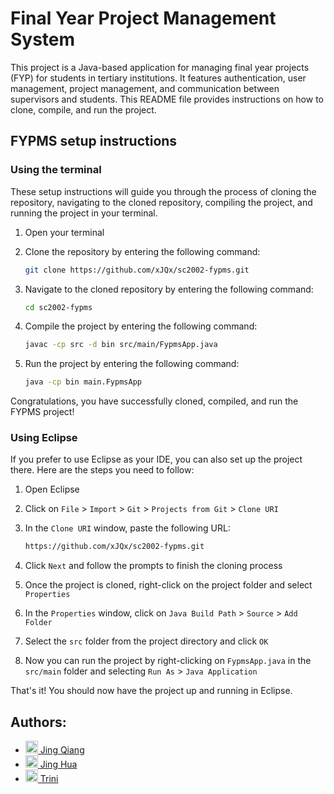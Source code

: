 # Final Year Project Management System

This project is a Java-based application for managing final year projects (FYP) for students in tertiary institutions. It features authentication, user management, project management, and communication between supervisors and students. This README file provides instructions on how to clone, compile, and run the project.

## FYPMS setup instructions

### Using the terminal

These setup instructions will guide you through the process of cloning the repository, navigating to the cloned repository, compiling the project, and running the project in your terminal.

1. Open your terminal

2. Clone the repository by entering the following command:

   ```bash
   git clone https://github.com/xJQx/sc2002-fypms.git
   ```

3. Navigate to the cloned repository by entering the following command:

   ```bash
   cd sc2002-fypms
   ```

4. Compile the project by entering the following command:

   ```bash
   javac -cp src -d bin src/main/FypmsApp.java
   ```

5. Run the project by entering the following command:

   ```bash
   java -cp bin main.FypmsApp
   ```

Congratulations, you have successfully cloned, compiled, and run the FYPMS project!

### Using Eclipse

If you prefer to use Eclipse as your IDE, you can also set up the project there. Here are the steps you need to follow:

1. Open Eclipse
2. Click on `File` > `Import` > `Git` > `Projects from Git` > `Clone URI`
3. In the `Clone URI` window, paste the following URL:

   ```bash
   https://github.com/xJQx/sc2002-fypms.git
   ```

4. Click `Next` and follow the prompts to finish the cloning process
5. Once the project is cloned, right-click on the project folder and select `Properties`
6. In the `Properties` window, click on `Java Build Path` > `Source` > `Add Folder`
7. Select the `src` folder from the project directory and click `OK`
8. Now you can run the project by right-clicking on `FypmsApp.java` in the `src/main` folder and selecting `Run As` > `Java Application`

That's it! You should now have the project up and running in Eclipse.

## Authors:

- [<img src="https://github.com/xJQx.png" height="20" width="20" /> Jing Qiang](https://github.com/xJQx)
- [<img src="https://github.com/ztjhz.png" height="20" width="20" /> Jing Hua](https://github.com/ztjhz)
- [<img src="https://github.com/trinionggg.png" height="20" width="20" /> Trini](https://github.com/trinionggg)
